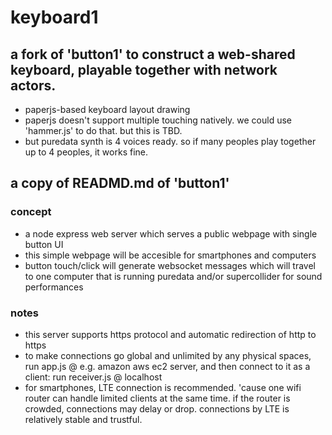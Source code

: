 # keyboard1

## a fork of 'button1' to construct a web-shared keyboard, playable together with network actors.

- paperjs-based keyboard layout drawing
- paperjs doesn't support multiple touching natively. we could use 'hammer.js' to do that. but this is TBD.
- but puredata synth is 4 voices ready. so if many peoples play together up to 4 peoples, it works fine.

## a copy of READMD.md of 'button1'

### concept

- a node express web server which serves a public webpage with single button UI
- this simple webpage will be accesible for smartphones and computers
- button touch/click will generate websocket messages which will travel to one computer that is running puredata and/or supercollider for sound performances

### notes

- this server supports https protocol and automatic redirection of http to https
- to make connections go global and unlimited by any physical spaces, run app.js @ e.g. amazon aws ec2 server, and then connect to it as a client: run receiver.js @ localhost
- for smartphones, LTE connection is recommended. 'cause one wifi router can handle limited clients at the same time. if the router is crowded, connections may delay or drop. connections by LTE is relatively stable and trustful.
